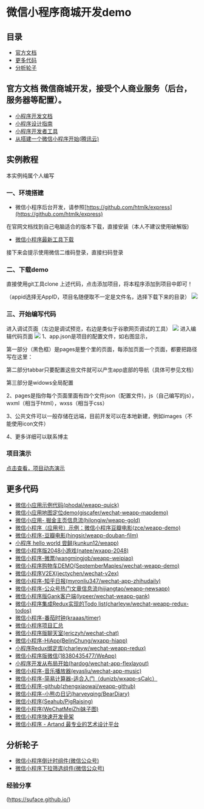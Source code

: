 # 微信小程序商城开发demo

## 目录

- [官方文档](#官方文档)
- [更多代码](#代码)
- [分析轮子](#分析轮子)



## 官方文档 微信商城开发，接受个人商业服务（后台，服务器等配置）。

- [小程序开发文档](https://mp.weixin.qq.com/debug/wxadoc/dev/index.html)
- [小程序设计指南](https://mp.weixin.qq.com/debug/wxadoc/design/index.html)
- [小程序开发者工具](https://mp.weixin.qq.com/debug/wxadoc/dev/devtools/download.html)
- [从搭建一个微信小程序开始(腾讯云)](https://www.qcloud.com/act/event/yingyonghao.html)



## 实例教程
本实例纯属个人编写
### 一、环境搭建 ###

- 微信小程序后台开发，请参照[https://github.com/htmlk/express](https://github.com/htmlk/express)


在官网文档找到自己电脑适合的版本下载，直接安装（本人不建议使用破解版)

- [微信小程序最新工具下载](https://mp.weixin.qq.com/debug/wxadoc/dev/devtools/download.html)

接下来会提示使用微信二维码登录，直接扫码登录
### 二、下载demo ###
直接使用git工具clone 上述代码，点击添加项目，将本程序添加到项目中即可！

（appid选择无AppID，项目名随便取不一定是文件名，选择下载下来的目录）
![](http://i.imgur.com/yCAGELe.png)
### 三、开始编写代码 ###
进入调试页面（左边是调试预览，右边是类似于谷歌网页调试的工具）
![](http://i.imgur.com/xCKThm2.png)
进入编辑代码页面
![](http://i.imgur.com/w2l2YJQ.png)
1、app.json是项目的配置文件，如右图显示，

第一部分（黑色框）是pages是整个里的页面，每添加页面一个页面，都要把路径写在这里：

第二部分tabbar只要配置这些文件就可以产生app底部的导航（具体可参见文档）

第三部分是widows全局配置

2、pages是指你每个页面里面有四个文件json（配置文件)，js（自己编写的js），wxml（相当于html），wxss（相当于css）

3、公共文件可以一般存储在远端，目前开发可以在本地新建，例如images（不能使用icon文件）

4、更多详细可以联系博主

### 项目演示 ###

[点击查看，项目动态演示](http://7xn9on.com1.z0.glb.clouddn.com/video.mp4 "项目动态演示")


## 更多代码

- [微信小应用示例代码(phodal/weapp-quick)](https://github.com/phodal/weapp-quick)
- [微信小应用地图定位demo(giscafer/wechat-weapp-mapdemo)](https://github.com/giscafer/wechat-weapp-mapdemo)
- [微信小应用- 掘金主页信息流(hilongjw/weapp-gold)](https://github.com/hilongjw/weapp-gold)
- [微信小程序（应用号）示例：微信小程序豆瓣电影(zce/weapp-demo)](https://github.com/zce/weapp-demo)
- [微信小程序-豆瓣电影(hingsir/weapp-douban-film)](https://github.com/hingsir/weapp-douban-film)
- [小程序 hello world 尝鲜(kunkun12/weapp)](https://github.com/kunkun12/weapp)
- [微信小程序版2048小游戏(natee/wxapp-2048)](https://github.com/natee/wxapp-2048)
- [微信小程序-微票(wangmingjob/weapp-weipiao)](https://github.com/wangmingjob/weapp-weipiao)
- [微信小程序购物车DEMO(SeptemberMaples/wechat-weapp-demo)](https://github.com/SeptemberMaples/wechat-weapp-demo)
- [微信小程序V2EX(jectychen/wechat-v2ex)](https://github.com/jectychen/wechat-v2ex)
- [微信小程序-知乎日报(myronliu347/wechat-app-zhihudaily)](https://github.com/myronliu347/wechat-app-zhihudaily)
- [微信小程序-公众号热门文章信息流(hijiangtao/weapp-newsapp)](https://github.com/hijiangtao/weapp-newsapp)
- [微信小程序版Gank客户端(lypeer/wechat-weapp-gank)](https://github.com/lypeer/wechat-weapp-gank)
- [微信小程序集成Redux实现的Todo list(charleyw/wechat-weapp-redux-todos)](https://github.com/charleyw/wechat-weapp-redux-todos)
- [微信小程序-番茄时钟(kraaas/timer)](https://github.com/kraaas/timer)
- [微信小程序项目汇总](http://javascript.ctolib.com/categories/javascript-wechat-weapp.html)
- [微信小程序版聊天室(ericzyh/wechat-chat)](https://github.com/ericzyh/wechat-chat)
- [微信小程序-HiApp(BelinChung/wxapp-hiapp)](https://github.com/BelinChung/wxapp-hiapp)
- [小程序Redux绑定库(charleyw/wechat-weapp-redux)](https://github.com/charleyw/wechat-weapp-redux)
- [微信小程序版微信(18380435477/WeApp)](https://github.com/18380435477/WeApp)
- [小程序开发从布局开始(hardog/wechat-app-flexlayout)](https://github.com/hardog/wechat-app-flexlayout)
- [微信小程序-音乐播放器(eyasliu/wechat-app-music)](https://github.com/eyasliu/wechat-app-music)
- [微信小程序-简易计算器-适合入门（dunizb/wxapp-sCalc）](https://github.com/dunizb/wxapp-sCalc)
- [微信小程序-github(zhengxiaowai/weapp-github)](https://github.com/zhengxiaowai/weapp-github)
- [微信小程序-小熊の日记(harveyqing/BearDiary)](https://github.com/harveyqing/BearDiary)
- [微信小程序(Seahub/PigRaising)](https://github.com/SeaHub/PigRaising)
- [微信小程序(WeChatMeiZhi妹子图)](https://github.com/brucevanfdm/WeChatMeiZhi)
- [微信小程序快速开发骨架](https://github.com/zce/weapp-boilerplate)
- [微信小程序 - Artand 最专业的艺术设计平台](https://github.com/SuperKieran/weapp-artand)

## 分析轮子

- [微信小程序倒计时组件(微信公众号)](http://mp.weixin.qq.com/s?__biz=MzI0MjYwMjM2NQ==&mid=2247483670&idx=1&sn=5aa5da2fff2415e9b19f848712ddf480&chksm=e9789904de0f1012159332fda391c3eec0bb3d1c0db2c34ab557208ff0c04806a40d00e844fe&mpshare=1&scene=1&srcid=1007cWRXdd0ug9oAceCsIWp6#rd)
- [微信小程序下拉筛选组件(微信公众号)](http://mp.weixin.qq.com/s?__biz=MzI0MjYwMjM2NQ==&mid=2247483674&idx=1&sn=2bf242b391144f3f0e57e0ed0ebce36f&chksm=e9789908de0f101ee23f7c125c9a48c4f9ba3f242a3b1c89b05ca5b9e8e68262c02b47fe3d12&mpshare=1&scene=1&srcid=1008NvO9oI8wWGp4XBxlpLeL#rd)

### 经验分享
(https://suface.github.io/)

